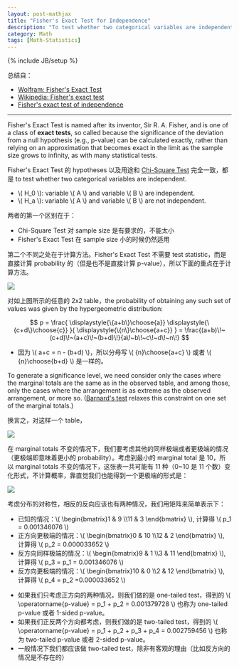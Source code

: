 ```yaml
---
layout: post-mathjax
title: "Fisher's Exact Test for Independence"
description: "To test whether two categorical variables are independent"
category: Math
tags: [Math-Statistics]
---
```

{% include JB/setup %}

总结自：

- [Wolfram: Fisher's Exact Test](http://mathworld.wolfram.com/FishersExactTest.html)
- [Wikipedia: Fisher's exact test](http://en.wikipedia.org/wiki/Fisher's_exact_test)
- [Fisher's exact test of independence](http://www.biostathandbook.com/fishers.html)

[0-10-12-2]: https://farm2.staticflickr.com/1571/23293775923_5ed468fc54_o_d.png
[1-9-11-3]: https://farm6.staticflickr.com/5813/23920545795_cc4bbde856_o_d.png
[2x2_table]: https://farm2.staticflickr.com/1541/23624879070_5d208eeb61_o_d.png

-----

Fisher's Exact Test is named after its inventor, Sir R. A. Fisher, and is one of a class of **exact tests**, so called because the significance of the deviation from a null hypothesis (e.g., p-value) can be calculated exactly, rather than relying on an approximation that becomes exact in the limit as the sample size grows to infinity, as with many statistical tests.

Fisher's Exact Test 的 hypotheses 以及用途和 [Chi-Square Test](/math/2015/06/09/chi-square-test) 完全一致，都是 to test whether two categorical variables are independent.

- \\( H_0 \\): variable \\( A \\) and variable \\( B \\) are independent. 
- \\( H_a \\): variable \\( A \\) and variable \\( B \\) are not independent.

两者的第一个区别在于：

- Chi-Square Test 对 sample size 是有要求的，不能太小
- Fisher's Exact Test 在 sample size 小的时候仍然适用

第二个不同之处在于计算方法。Fisher's Exact Test 不需要 test statistic，而是直接计算 probability 的（但是也不是直接计算 p-value），所以下面的重点在于计算方法。

![][2x2_table]

对如上图所示的任意的 2x2 table，the probability of obtaining any such set of values was given by the hypergeometric distribution:

$$
p = \frac{ \displaystyle{\{a+b\}\choose{a}} \displaystyle{\{c+d\}\choose{c}} }{ \displaystyle{\{n\}\choose{a+c}} } = \frac{(a+b)\!~(c+d)\!~(a+c)\!~(b+d)\!}{a\!~b\!~c\!~d\!~n\!}
$$

- 因为 \\( a+c = n - (b+d) \\)，所以分母写 \\( {n}\choose{a+c} \\) 或者 \\( {n}\choose{b+d} \\) 是一样的。

To generate a significance level, we need consider only the cases where the marginal totals are the same as in the observed table, and among those, only the cases where the arrangement is as extreme as the observed arrangement, or more so. ([Barnard's test](http://en.wikipedia.org/wiki/Barnard%27s_test) relaxes this constraint on one set of the marginal totals.)

换言之，对这样一个 table，

![][1-9-11-3]

在 marginal totals 不变的情况下，我们要考虑其他的同样极端或者更极端的情况（更极端即意味着更小的 probability）。考虑到最小的 marginal total 是 10，所以 marginal totals 不变的情况下，这张表一共可能有 11 种（0~10 是 11 个数）变化形式，不计算概率，靠直觉我们也能得到一个更极端的形式是：

![][0-10-12-2]

考虑分布的对称性，相反的反向应该也有两种情况，我们用矩阵来简单表示下：

- 已知的情况：\\( \begin{bmatrix}1 & 9 \\\\11 & 3 \end{bmatrix} \\), 计算得 \\( p\_1 = 0.001346076 \\)
- 正方向更极端的情况：\\( \begin{bmatrix}0 & 10 \\\\12 & 2 \end{bmatrix} \\), 计算得 \\( p\_2 = 0.000033652 \\) 
- 反方向同样极端的情况：\\( \begin{bmatrix}9 & 1 \\\\3 & 11 \end{bmatrix} \\), 计算得 \\( p\_3 = p\_1 = 0.001346076 \\)
- 反方向更极端的情况：\\( \begin{bmatrix}10 & 0 \\\\2 & 12 \end{bmatrix} \\), 计算得 \\( p\_4 = p\_2 =0.000033652 \\) 

<!-- -->

- 如果我们只考虑正方向的两种情况，则我们做的是 one-tailed test，得到的 \\( \operatorname{p-value} = p\_1 + p\_2 = 0.001379728 \\) 也称为 one-tailed p-value 或者 1-sided p-value。
- 如果我们正反两个方向都考虑，则我们做的是 two-tailed test，得到的 \\( \operatorname{p-value} = p\_1 + p\_2 + p\_3 + p\_4 = 0.002759456 \\) 也称为 two-tailed p-value 或者 2-sided p-value。
- 一般情况下我们都应该做 two-tailed test，除非有客观的理由（比如反方向的情况是不存在的）